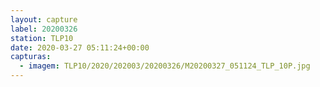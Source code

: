 ```yaml
---
layout: capture
label: 20200326
station: TLP10
date: 2020-03-27 05:11:24+00:00
capturas:
  - imagem: TLP10/2020/202003/20200326/M20200327_051124_TLP_10P.jpg
---
```

